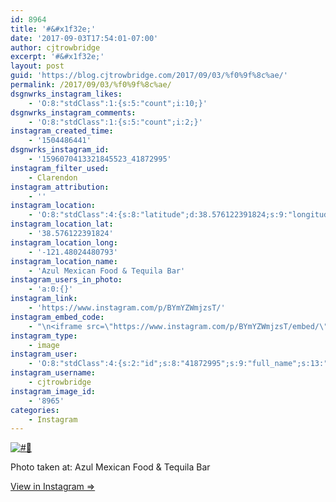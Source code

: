 ```yaml
---
id: 8964
title: '#&#x1f32e;'
date: '2017-09-03T17:54:01-07:00'
author: cjtrowbridge
excerpt: '#&#x1f32e;'
layout: post
guid: 'https://blog.cjtrowbridge.com/2017/09/03/%f0%9f%8c%ae/'
permalink: /2017/09/03/%f0%9f%8c%ae/
dsgnwrks_instagram_likes:
    - 'O:8:"stdClass":1:{s:5:"count";i:10;}'
dsgnwrks_instagram_comments:
    - 'O:8:"stdClass":1:{s:5:"count";i:2;}'
instagram_created_time:
    - '1504486441'
dsgnwrks_instagram_id:
    - '1596070413321845523_41872995'
instagram_filter_used:
    - Clarendon
instagram_attribution:
    - ''
instagram_location:
    - 'O:8:"stdClass":4:{s:8:"latitude";d:38.576122391824;s:9:"longitude";d:-121.48024480793;s:4:"name";s:31:"Azul Mexican Food & Tequila Bar";s:2:"id";i:973027;}'
instagram_location_lat:
    - '38.576122391824'
instagram_location_long:
    - '-121.48024480793'
instagram_location_name:
    - 'Azul Mexican Food & Tequila Bar'
instagram_users_in_photo:
    - 'a:0:{}'
instagram_link:
    - 'https://www.instagram.com/p/BYmYZWmjzsT/'
instagram_embed_code:
    - "\n<iframe src=\"https://www.instagram.com/p/BYmYZWmjzsT/embed/\" width=\"612\" height=\"710\" frameborder=\"0\" scrolling=\"no\" allowtransparency=\"true\" class=\"insta-image-embed\"></iframe>\n"
instagram_type:
    - image
instagram_user:
    - 'O:8:"stdClass":4:{s:2:"id";s:8:"41872995";s:9:"full_name";s:13:"CJ Trowbridge";s:15:"profile_picture";s:96:"https://scontent.cdninstagram.com/t51.2885-19/s150x150/13724650_1188772791164794_142557231_a.jpg";s:8:"username";s:12:"cjtrowbridge";}'
instagram_username:
    - cjtrowbridge
instagram_image_id:
    - '8965'
categories:
    - Instagram
---
```


[![#🌮](https://blog.cjtrowbridge.com/wp-content/uploads/2017/09/1504486441-1-1.jpg)](https://www.instagram.com/p/BYmYZWmjzsT/)

Photo taken at: Azul Mexican Food &amp; Tequila Bar

[View in Instagram ⇒](https://www.instagram.com/p/BYmYZWmjzsT/)